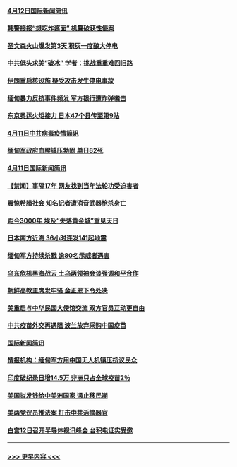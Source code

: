 #### [4月12日国际新闻简讯](../pages/prog202/a103094233.md?t=04121802) 
#### [韩警接报“想吃炸酱面” 机警破获性侵案](../pages/prog202/a103094214.md?t=04121802) 
#### [圣文森火山爆发第3天 积灰一度酿大停电](../pages/prog202/a103094183.md?t=04121802) 
#### [中共低头求美“破冰” 学者：挑战重重难回旧路](../pages/prog202/a103094153.md?t=04121802) 
#### [伊朗重启核设施 疑受攻击发生停电事故](../pages/prog202/a103094103.md?t=04121802) 
#### [缅甸暴力反抗事件频发 军方银行遭炸弹袭击](../pages/prog202/a103093973.md?t=04121802) 
#### [东京奥运火炬接力 日本47个县传至第9站](../pages/prog202/a103093984.md?t=04121802) 
#### [4月11日中共病毒疫情简讯](../pages/prog202/a103093916.md?t=04121802) 
#### [缅甸军政府血腥镇压勃固 单日82死](../pages/prog202/a103093910.md?t=04121802) 
#### [4月11日国际新闻简讯](../pages/prog202/a103093892.md?t=04121802) 
#### [【禁闻】事隔17年 网友找到当年法轮功受迫害者](../pages/prog202/a103093874.md?t=04121802) 
#### [震惊希腊社会 知名记者遭消音武器枪杀身亡](../pages/prog202/a103093832.md?t=04121802) 
#### [距今3000年 埃及“失落黄金城”重见天日](../pages/prog202/a103093805.md?t=04121802) 
#### [日本南方近海 36小时连发141起地震](../pages/prog202/a103093794.md?t=04121802) 
#### [缅甸军方持续杀戮 逾80名示威者遇害](../pages/prog202/a103093692.md?t=04121802) 
#### [乌东危机黑海战云 土乌两领袖会谈强调和平合作](../pages/prog202/a103093649.md?t=04121802) 
#### [朝鲜高教主席发牢骚 金正恩下令处决](../pages/prog202/a103093618.md?t=04121802) 
#### [美重启与中华民国大使馆交流 双方官员互动更自由](../pages/prog202/a103093585.md?t=04121802) 
#### [中共疫苗外交再遇阻 波兰放弃采购中国疫苗](../pages/prog202/a103093534.md?t=04121802) 
#### [国际新闻简讯](../pages/prog202/a103093502.md?t=04121802) 
#### [情报机构：缅甸军方用中国无人机镇压抗议民众](../pages/prog202/a103093454.md?t=04121802) 
#### [印度破纪录日增14.5万 非洲只占全球疫苗2％](../pages/prog202/a103093389.md?t=04121802) 
#### [美国拟发钱给中美洲国家 遏止移民潮](../pages/prog202/a103093379.md?t=04121802) 
#### [美两党议员推法案 打击中共活摘器官](../pages/prog202/a103093362.md?t=04121802) 
#### [白宫12日召开半导体视讯峰会 台积电证实受邀](../pages/prog202/a103093359.md?t=04121802) 

----
#### [ >>> 更早内容 <<< ](../indexes/prog202-earlier.md)
